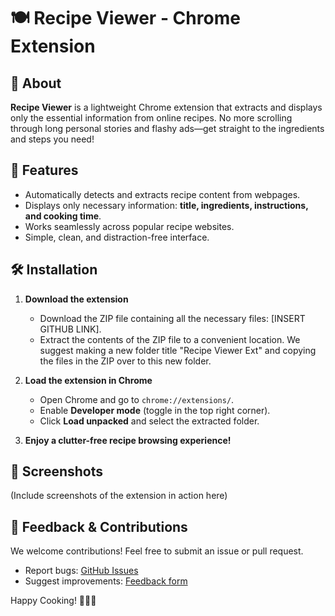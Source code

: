 # 🍽️ Recipe Viewer - Chrome Extension

## 📖 About
**Recipe Viewer** is a lightweight Chrome extension that extracts and displays only the essential information from online recipes. No more scrolling through long personal stories and flashy ads—get straight to the ingredients and steps you need!

## 🚀 Features
- Automatically detects and extracts recipe content from webpages.
- Displays only necessary information: **title, ingredients, instructions, and cooking time**.
- Works seamlessly across popular recipe websites.
- Simple, clean, and distraction-free interface.

## 🛠️ Installation
1. **Download the extension**
   - Download the ZIP file containing all the necessary files: [INSERT GITHUB LINK].
   - Extract the contents of the ZIP file to a convenient location. We suggest making a new folder title "Recipe Viewer Ext" and copying the files in the ZIP over to this new folder.

2. **Load the extension in Chrome**
   - Open Chrome and go to `chrome://extensions/`.
   - Enable **Developer mode** (toggle in the top right corner).
   - Click **Load unpacked** and select the extracted folder.

3. **Enjoy a clutter-free recipe browsing experience!**

## 📸 Screenshots
(Include screenshots of the extension in action here)

## 📩 Feedback & Contributions
We welcome contributions! Feel free to submit an issue or pull request.
- Report bugs: [GitHub Issues](https://github.com/janwils/RecipeExtension/issues)
- Suggest improvements: [Feedback form](https://forms.gle/jYtfFKYaZ3V28Ws6A)

Happy Cooking! 🍳🥗🍕
